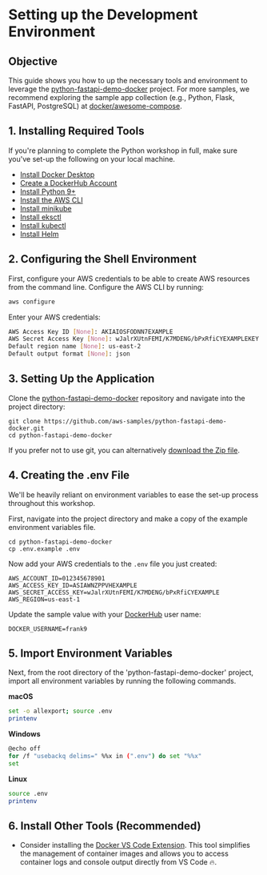 # Setting up the Development Environment

## Objective
This guide shows you how to up the necessary tools and environment to leverage the [python-fastapi-demo-docker](https://github.com/aws-samples/python-fastapi-demo-docker) project. For more samples, we recommend exploring the sample app collection (e.g., Python, Flask, FastAPI, PostgreSQL) at [docker/awesome-compose](https://github.com/docker/awesome-compose).

## 1. Installing Required Tools
If you're planning to complete the Python workshop in full, make sure you've set-up the following on your local machine.

- [Install Docker Desktop](https://www.docker.com/products/docker-desktop/)
- [Create a DockerHub Account](https://hub.docker.com/)
- [Install Python 9+](https://www.python.org/downloads/release/python-390/)
- [Install the AWS CLI](https://docs.aws.amazon.com/cli/latest/userguide/getting-started-install.html)
- [Install minikube](https://minikube.sigs.k8s.io/docs/start/)
- [Install eksctl](https://eksctl.io/introduction/#installation)
- [Install kubectl](https://kubernetes.io/docs/tasks/tools/#kubectl)
- [Install Helm](https://helm.sh/docs/intro/install/)

## 2. Configuring the Shell Environment
First, configure your AWS credentials to be able to create AWS resources from the command line. Configure the AWS CLI by running:
```bash
aws configure
```

Enter your AWS credentials:
```bash
AWS Access Key ID [None]: AKIAIOSFODNN7EXAMPLE
AWS Secret Access Key [None]: wJalrXUtnFEMI/K7MDENG/bPxRfiCYEXAMPLEKEY
Default region name [None]: us-east-2
Default output format [None]: json
```

## 3. Setting Up the Application
Clone the [python-fastapi-demo-docker](https://github.com/aws-samples/python-fastapi-demo-docker) repository and navigate into the project directory:
```
git clone https://github.com/aws-samples/python-fastapi-demo-docker.git 
cd python-fastapi-demo-docker
```

If you prefer not to use git, you can alternatively [download the Zip file](https://github.com/aws-samples/python-fastapi-demo-docker/archive/refs/heads/main.zip).

## 4. Creating the .env File
We'll be heavily reliant on environment variables to ease the set-up process throughout this workshop. 

First, navigate into the project directory and make a copy of the example environment variables file.
```
cd python-fastapi-demo-docker
cp .env.example .env
```

Now add your AWS credentials to the `.env` file you just created:
```
AWS_ACCOUNT_ID=012345678901
AWS_ACCESS_KEY_ID=ASIAWNZPPVHEXAMPLE
AWS_SECRET_ACCESS_KEY=wJalrXUtnFEMI/K7MDENG/bPxRfiCYEXAMPLE
AWS_REGION=us-east-1
```

Update the sample value with your [DockerHub](https://hub.docker.com/) user name:
```
DOCKER_USERNAME=frank9
```

## 5. Import Environment Variables
Next, from the root directory of the 'python-fastapi-demo-docker' project, import all environment variables by running the following commands.

**macOS**
```bash
set -o allexport; source .env
printenv
```
**Windows**
```bash
@echo off
for /f "usebackq delims=" %%x in (".env") do set "%%x"
set
```
**Linux**
```bash
source .env
printenv
```

## 6. Install Other Tools (Recommended)
- Consider installing the [Docker VS Code Extension](https://code.visualstudio.com/docs/containers/overview). This tool simplifies the management of container images and allows you to access container logs and console output directly from VS Code 🔥.
